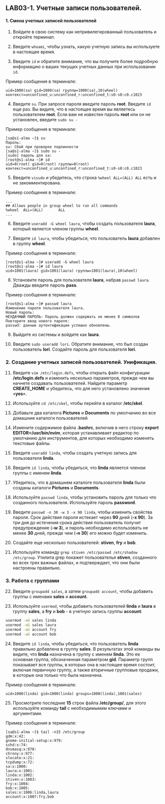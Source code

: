 ## LAB03-1. Учетные записи пользователей.

#### 1. Смена учетных записей пользователей

1. Войдите в свою систему как непривилегированный пользователь и откройте терминал.

2. Введите `whoami`, чтобы узнать, какую учетную запись вы используете в настоящее время. 

3. Введите `id` и обратите внимание, что вы получите более подробную информацию о ваших текущих учетных данных при использовании `id`.

Пример сообщения в терминале:

```
uid=1000(sa) gid=1000(sa) группы=1000(sa),10(wheel) контекст=unconfined_u:unconfined_r:unconfined_t:s0-s0:c0.c1023
```

4. Введите `su`. При запросе пароля введите пароль **root**. Введите `id` еще раз. Вы видите, что в настоящее время вы являетесь пользователем **root**. Если вам не известен пароль **root** или он не установлен, введите `sudo su -`

Пример сообщения в терминале:

```
[sa@s1-alma ~]$ su
Пароль:
su: Сбой при проверке подлинности
[sa@s1-alma ~]$ sudo su -
[sudo] пароль для sa:
[root@s1-alma ~]# id
uid=0(root) gid=0(root) группы=0(root) контекст=unconfined_u:unconfined_r:unconfined_t:s0-s0:c0.c1023
```

5. Введите `visudo` и убедитесь, что строка `%wheel ALL=(ALL) ALL` есть и не закомментирована.

Пример сообщения в терминале:

```
...
## Allows people in group wheel to run all commands
%wheel  ALL=(ALL)       ALL
...
```

6. Введите `useradd -G wheel laura`, чтобы создать пользователя **laura**, который является членом группы **wheel**.

7. Введите `id laura`, чтобы убедиться, что пользователь **laura** добавлен в группу **wheel**.

Пример сообщения в терминале:

```
[root@s1-alma ~]# useradd -G wheel laura
[root@s1-alma ~]# id laura
uid=1001(laura) gid=1001(laura) группы=1001(laura),10(wheel)
```

8. Установите пароль для пользователя **laura**, набрав `passwd laura`. Дважды введите пароль **pass**.

Пример сообщения в терминале:

```
[root@s1-alma ~]# passwd laura
Изменение пароля пользователя laura.
Новый пароль:
НЕУДАЧНЫЙ ПАРОЛЬ: Пароль должен содержать не менее 8 символов
Повторите ввод нового пароля:
passwd: данные аутентификации успешно обновлены.
```

9. Выйдите из системы и войдите как **laura**.

10. Введите `sudo useradd lori`. Обратите внимание, что был создан пользователь **lori**. Создайте пароль для пользователя **lori**.

### 2. Создание учетных записей пользователей. Унификация.

11. Введите `vim /etc/login.defs`, чтобы открыть файл конфигурации **/etc/login.defs** и изменить несколько параметров, прежде чем вы начнете создавать пользователей. Найдите параметр **CREATE_HOME** и убедитесь, что для него установлено значение «**yes**».

12. Используйте `cd /etc/skel`, чтобы перейти в каталог **/etc/skel**. 

13. Добавьте два каталога **Pictures** и **Documents** по умолчанию во все домашние каталоги пользователей

14. Измените содержимое файла **.bashrc**, включив в него строку **export EDITOR=/usr/bin/nvim**, которая устанавливает редактор по умолчанию для инструментов, для которых необходимо изменять текстовые файлы.

15. Введите `useradd linda`, чтобы создать учетную запись для пользователя **linda**. 

16. Введите `id linda`, чтобы убедиться, что **linda** является членом группы с именем **linda**. 

17. Убедитесь, что в домашнем каталоге пользователя **linda** были созданы каталоги **Pictures** и **Documents**.

18. Используйте `passwd linda`, чтобы установить пароль для только что созданного пользователя. Используйте пароль **password**.

19. Введите `passwd -n 30 -w 3 -x 90 linda`, чтобы изменить свойства пароля. Срок действия пароля истекает через **90** дней (**-x 90**). За три дня до истечения срока действия пользователь получит предупреждение (**-w 3**), и пароль необходимо использовать не менее **30** дней, прежде чем (**-n 30**) его можно будет изменить.

20. Создайте еще несколько пользователей: **stiven**, **fry** и **bob**.

21. Используйте команду `grep stiven /etc/passwd /etc/shadow /etc/group`. Утилита grep покажет пользователья **stiven**, созданного во всех трех важных файлах, и подтверждает, что они были настроены правильно.

### 3. Работа с группами

22. Введите `groupadd sales`, а затем `groupadd account`, чтобы добавить группы с именами **sales** и **account**.

23. Используйте `usermod`, чтобы добавить пользователей **linda** и **laura** в группу **sales**, а **fry** и **bob** - в учетную запись группы **account**:
```bash
usermod -aG sales linda
usermod -aG sales laura
usermod -aG account fry
usermod -aG account bob
```

24. Введите `id linda`, чтобы убедиться, что пользователь **linda** правильно добавлена в группу **sales**. В результатах этой команды вы видите, что **linda** назначена в группу с именем **linda**. Это ее основная группа, обозначенная параметром **gid**. Параметр групп показывает все группы, в которых она в настоящее время состоит, включая первичную группу, а также вторичные групповые продажи, в которые она только что была назначена.

Пример сообщения в терминале:

```console
uid=1000(linda) gid=1000(linda) groups=1000(linda),1001(sales)
```

25.   Просмотрите последние **15** строк файла **/etc/group/**, для этого используйте команду **tail** c необходимымим ключами и аргументами.

Пример сообщения в терминале:

```console
[sa@s1-alma ~]$ tail -n15 /etc/group
gdm:x:42:
gnome-initial-setup:x:979:
sshd:x:74:
dnsmasq:x:978:
chrony:x:977:
slocate:x:21:
tcpdump:x:72:
sa:x:1000:
laura:x:1001:
linda:x:1002:
stiven:x:1003:
fry:x:1004:
bob:x:1005:
sales:x:1006:linda,laura
account:x:1007:fry,bob
```
